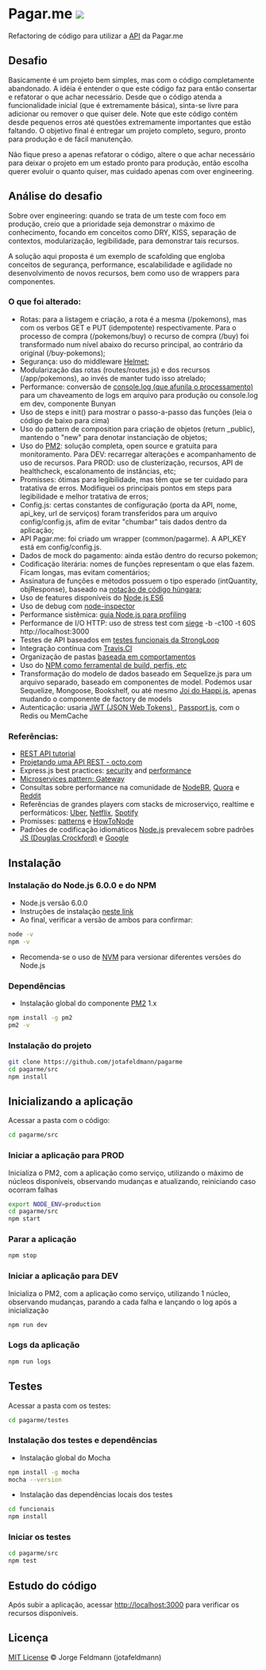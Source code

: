 # Pagar.me <img src="https://travis-ci.org/jotafeldmann/pagarme.svg">

Refactoring de código para utilizar a [API](https://docs.pagar.me/) da Pagar.me

## Desafio

Basicamente é um projeto bem simples, mas com o código completamente abandonado. A idéia é entender o que este código faz para então consertar e refatorar o que achar necessário. Desde que o código atenda a funcionalidade inicial (que é extremamente básica), sinta-se livre para adicionar ou remover o que quiser dele. Note que este código contém desde pequenos erros até questões extremamente importantes que estão faltando. O objetivo final é entregar um projeto completo, seguro, pronto para produção e de fácil manutenção.

Não fique preso a apenas refatorar o código, altere o que achar necessário para deixar o projeto em um estado pronto para produção, então escolha querer evoluir o quanto quiser, mas cuidado apenas com over engineering.

## Análise do desafio

Sobre  over engineering: quando se trata de um teste com foco em produção, creio que a prioridade seja demonstrar o máximo de conhecimento, focando em conceitos como DRY, KISS, separação de contextos, modularização, legibilidade, para demonstrar tais recursos.

A solução aqui proposta é um exemplo de scafolding que engloba conceitos de segurança, performance, escalabilidade e agilidade no desenvolvimento de novos recursos, bem como uso de wrappers para componentes.

### O que foi alterado:

- Rotas: para a listagem e criação, a rota é a mesma (/pokemons), mas com os verbos GET e PUT (idempotente) respectivamente. Para o processo de compra (/pokemons/buy) o recurso de compra (/buy) foi transformado num nível abaixo do recurso principal, ao contrário da original (/buy-pokemons);
- Segurança: uso do middleware [Helmet](https://www.npmjs.com/package/helmet);
- Modularização das rotas (routes/routes.js) e dos recursos (/app/pokemons), ao invés de manter tudo isso atrelado;
- Performance: conversão de [console.log (que afunila o processamento)](https://nodejs.org/api/console.html#console_asynchronous_vs_synchronous_consoles) para um chaveamento de logs em arquivo para produção ou console.log em dev, componente Bunyan
- Uso de steps e init() para mostrar o passo-a-passo das funções (leia o código de baixo para cima)
- Uso do pattern de composition para criação de objetos (return _public), mantendo o "new" para denotar instanciação de objetos;
- Uso do [PM2](pm2.keymetrics.io): solução completa, open source e gratuita para monitoramento. Para DEV: recarregar alterações e acompanhamento de uso de recursos. Para PROD: uso de clusterização, recursos, API de healthcheck, escalonamento de instâncias, etc;
- Promisses: ótimas para legibilidade, mas têm que se ter cuidado para tratativa de erros. Modifiquei os principais pontos em steps para legibilidade e melhor tratativa de erros;
- Config.js: certas constantes de configuração (porta da API, nome, api_key, url de serviços) foram transferidos para um arquivo config/config.js, afim de evitar "chumbar" tais dados dentro da aplicação;
- API Pagar.me: foi criado um wrapper (common/pagarme). A API_KEY está em config/config.js.
- Dados de mock do pagamento: ainda estão dentro do recurso pokemon;
- Codificação literária: nomes de funções representam o que elas fazem. Ficam longas, mas evitam comentários;
- Assinatura de funções e métodos possuem o tipo esperado (intQuantity, objResponse), baseado na [notação de código  húngara](https://en.wikipedia.org/wiki/Hungarian_notation);
- Uso de features disponíveis do [Node.js ES6](https://nodejs.org/dist/latest-v6.x/docs/api/)
- Uso de debug com [node-inspector](https://github.com/node-inspector/node-inspector)
- Performance sistêmica: [guia Node.js para profiling](https://nodejs.org/en/docs/guides/simple-profiling/)
- Performance de I/O HTTP: uso de stress test com [siege](https://www.joedog.org/siege-manual/) -b -c100 -t 60S http://localhost:3000
- Testes de API baseados em [testes funcionais da StrongLoop](https://strongloop.com/strongblog/nodejs-testing-documenting-apis-mocha-acquit/)
- Integração contínua com [Travis.CI](https://travis-ci.org/jotafeldmann/pagarme)
- Organização de pastas [baseada em comportamentos](http://stackoverflow.com/questions/5178334/folder-structure-for-a-node-js-project)
- Uso do [NPM como ferramental de build, perfis, etc](https://www.digitalocean.com/community/tutorials/how-to-use-npm-to-build-and-publish-node-js-packages-on-a-linux-server)
- Transformação do modelo de dados baseado em Sequelize.js para um arquivo separado, baseado em componentes de model. Podemos usar Sequelize, Mongoose, Bookshelf, ou até mesmo [Joi do Happi.js](https://github.com/hapijs/joi), apenas mudando o componente de factory de models
- Autenticação: usaria [JWT (JSON Web Tokens) ](https://jwt.io/), [Passport.js](http://passportjs.org/), com o Redis ou MemCache

### Referências:

- [REST API tutorial](http://www.restapitutorial.com/lessons/whatisrest.html)
- [Projetando uma API REST - octo.com](http://blog.octo.com/pt-br/projetando-uma-api-rest/)
- Express.js best practices: [security](https://expressjs.com/en/advanced/best-practice-security.html) and [performance](https://expressjs.com/en/advanced/best-practice-performance.html)
- [Microservices pattern: Gateway](http://microservices.io/patterns/apigateway.html)
- Consultas sobre performance na comunidade de [NodeBR](nodebr.slack.com), [Quora](https://www.quora.com/topic/Node-js) e [Reddit](https://www.reddit.com/r/node/)
- Referências de grandes players com stacks de microserviço, realtime e performáticos: [Uber](https://eng.uber.com/), [Netflix](https://netflix.github.io/), [Spotify](https://labs.spotify.com)
- Promisses: [patterns](https://www.promisejs.org/) e [HowToNode](https://howtonode.org/promises)
- Padrões de codificação idiomáticos [Node.js](https://nodejs.org/en/docs/guides/anatomy-of-an-http-transaction/) prevalecem sobre padrões [JS (Douglas Crockford)](http://javascript.crockford.com/code.html) e [Google](https://google.github.io/styleguide/javascriptguide.xml)

## Instalação

### Instalação do Node.js 6.0.0 e do NPM

- Node.js versão 6.0.0
- Instruções de instalação [neste link](https://nodejs.org/en/download/package-manager)
- Ao final, verificar a versão de ambos para confirmar:

```bash
node -v
npm -v
```

- Recomenda-se o uso de [NVM](https://github.com/creationix/nvm) para versionar diferentes versões do Node.js

### Dependências

- Instalação global do componente [PM2](pm2.keymetrics.io) 1.x
```bash
npm install -g pm2
pm2 -v
```

### Instalação do projeto

```bash
git clone https://github.com/jotafeldmann/pagarme
cd pagarme/src
npm install
```

## Inicializando a aplicação

Acessar a pasta com o código:

```bash
cd pagarme/src
```

### Iniciar a aplicação para PROD

Inicializa o PM2, com a aplicação como serviço, utilizando o máximo de núcleos disponíveis, observando mudanças e atualizando, reiniciando caso ocorram falhas

```bash
export NODE_ENV=production
cd pagarme/src
npm start
```

### Parar a aplicação

```bash
npm stop
```

### Iniciar a aplicação para DEV

Inicializa o PM2, com a aplicação como serviço, utilizando 1 núcleo, observando mudanças, parando a cada falha e lançando o log após a inicialização

```bash
npm run dev
```

### Logs da aplicação

```bash
npm run logs
```

## Testes

Acessar a pasta com os testes:

```bash
cd pagarme/testes
```

### Instalação dos testes e dependências

- Instalação global do Mocha

```bash
npm install -g mocha
mocha --version
```

- Instalação das dependências locais dos testes

```bash
cd funcionais
npm install
```

### Iniciar os testes

```bash
cd pagarme/src
npm test
```

## Estudo do código

Após subir a aplicação, acessar [http://localhost:3000](http://localhost:3000) para verificar os recursos disponíveis.

## Licença

[MIT License](https://github.com/jotafeldmann/license/blob/master/LICENSE.md) © Jorge Feldmann (jotafeldmann)
